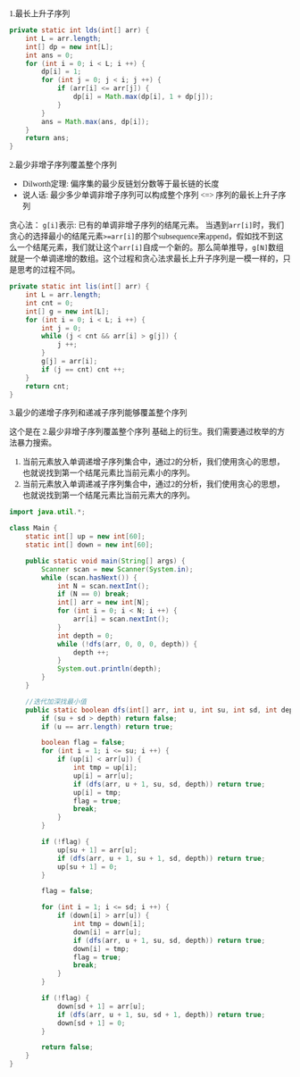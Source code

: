 <font face="华文楷体">
1.最长上升子序列

```java
private static int lds(int[] arr) {
    int L = arr.length;
    int[] dp = new int[L];
    int ans = 0;
    for (int i = 0; i < L; i ++) {
        dp[i] = 1;
        for (int j = 0; j < i; j ++) {
            if (arr[i] <= arr[j]) {
                dp[i] = Math.max(dp[i], 1 + dp[j]);
            }
        }
        ans = Math.max(ans, dp[i]);
    }
    return ans;
}
```

2.最少非增子序列覆盖整个序列
- Dilworth定理: 偏序集的最少反链划分数等于最长链的长度
- 说人话: 最少多少单调非增子序列可以构成整个序列 <=> 序列的最长上升子序列

贪心法：
`g[i]`表示: 已有的单调非增子序列的结尾元素。
当遇到`arr[i]`时，我们贪心的选择最小的结尾元素`>=arr[i]`的那个subsequence来append，假如找不到这么一个结尾元素，我们就让这个`arr[i]`自成一个新的。那么简单推导，`g[N]`数组就是一个单调递增的数组。这个过程和贪心法求最长上升子序列是一模一样的，只是思考的过程不同。
```java
private static int lis(int[] arr) {
    int L = arr.length;
    int cnt = 0;
    int[] g = new int[L];
    for (int i = 0; i < L; i ++) {
        int j = 0;
        while (j < cnt && arr[i] > g[j]) {
            j ++;
        }
        g[j] = arr[i];
        if (j == cnt) cnt ++;
    }
    return cnt;
}
```

3.最少的递增子序列和递减子序列能够覆盖整个序列

这个是在 2.最少非增子序列覆盖整个序列 基础上的衍生。我们需要通过枚举的方法暴力搜索。
1. 当前元素放入单调递增子序列集合中，通过2的分析，我们使用贪心的思想，也就说找到第一个结尾元素比当前元素小的序列。
2. 当前元素放入单调递减子序列集合中，通过2的分析，我们使用贪心的思想，也就说找到第一个结尾元素比当前元素大的序列。

```java
import java.util.*;

class Main {
    static int[] up = new int[60];
    static int[] down = new int[60];

    public static void main(String[] args) {
        Scanner scan = new Scanner(System.in);
        while (scan.hasNext()) {
            int N = scan.nextInt();
            if (N == 0) break;
            int[] arr = new int[N];
            for (int i = 0; i < N; i ++) {
                arr[i] = scan.nextInt();
            }
            int depth = 0;
            while (!dfs(arr, 0, 0, 0, depth)) {
                depth ++;
            }
            System.out.println(depth);
        }
    }

    //迭代加深找最小值
    public static boolean dfs(int[] arr, int u, int su, int sd, int depth) {
        if (su + sd > depth) return false;
        if (u == arr.length) return true;

        boolean flag = false;
        for (int i = 1; i <= su; i ++) {
            if (up[i] < arr[u]) {
                int tmp = up[i];
                up[i] = arr[u];
                if (dfs(arr, u + 1, su, sd, depth)) return true;
                up[i] = tmp;
                flag = true;
                break;
            }
        }

        if (!flag) {
            up[su + 1] = arr[u];
            if (dfs(arr, u + 1, su + 1, sd, depth)) return true;
            up[su + 1] = 0;
        }

        flag = false;

        for (int i = 1; i <= sd; i ++) {
            if (down[i] > arr[u]) {
                int tmp = down[i];
                down[i] = arr[u];
                if (dfs(arr, u + 1, su, sd, depth)) return true;
                down[i] = tmp;
                flag = true;
                break;
            }
        }

        if (!flag) {
            down[sd + 1] = arr[u];
            if (dfs(arr, u + 1, su, sd + 1, depth)) return true;
            down[sd + 1] = 0;
        }

        return false;
    }
}
```
</font>
